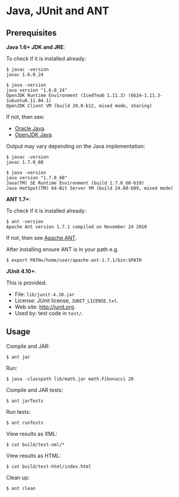 Java, JUnit and ANT
===================

Prerequisites
-------------

**Java 1.6+ JDK and JRE**:

To check if it is installed already:

    $ javac -version
    javac 1.6.0_24

    $ java -version
    java version "1.6.0_24"
    OpenJDK Runtime Environment (IcedTea6 1.11.3) (6b24-1.11.3-1ubuntu0.11.04.1)
    OpenJDK Client VM (build 20.0-b12, mixed mode, sharing)

If not, then see:

* [Oracle Java](http://www.oracle.com/technetwork/java/javase/overview/index.html).
* [OpenJDK Java](http://openjdk.java.net/).

Output may vary depending on the Java implementation:

    $ javac -version
    javac 1.7.0_60

    $ java -version
    java version "1.7.0_60"
    Java(TM) SE Runtime Environment (build 1.7.0_60-b19)
    Java HotSpot(TM) 64-Bit Server VM (build 24.60-b09, mixed mode)

**ANT 1.7+**:

To check if it is installed already:

    $ ant -version
    Apache Ant version 1.7.1 compiled on November 24 2010

If not, then see [Apache ANT](http://ant.apache.org/bindownload.cgi).

After installing ensure ANT is in your path e.g.

    $ export PATH=/home/user/apache-ant-1.7.1/bin:$PATH

**JUnit 4.10+**:

This is provided.

* File: `lib/junit-4.10.jar`
* License: JUnit license, `JUNIT_LICENSE.txt`.
* Web site: http://junit.org.
* Used by: test code in `test/`.

Usage
-----

Compile and JAR:

    $ ant jar

Run:

    $ java -classpath lib/math.jar math.Fibonacci 20

Compile and JAR tests:

    $ ant jarTests

Run tests:

    $ ant runTests

View results as XML:

    $ cat build/test-xml/*

View results as HTML:

    $ cat build/test-html/index.html

Clean up:

    $ ant clean
